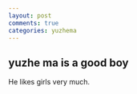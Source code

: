 ```yaml
---
layout: post
comments: true
categories: yuzhema
---
```

## yuzhe ma is a good boy
He likes girls very much. 
